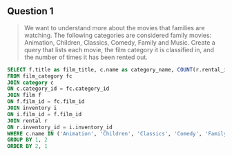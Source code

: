## Question 1
> We want to understand more about the movies that families are watching. The following categories are considered family movies: Animation, Children, Classics, Comedy, Family and Music. Create a query that lists each movie, the film category it is classified in, and the number of times it has been rented out.

```sql
SELECT f.title as film_title, c.name as category_name, COUNT(r.rental_id) as rental_count
FROM film_category fc
JOIN category c
ON c.category_id = fc.category_id
JOIN film f
ON f.film_id = fc.film_id
JOIN inventory i
ON i.film_id = f.film_id
JOIN rental r 
ON r.inventory_id = i.inventory_id
WHERE c.name IN ('Animation', 'Children', 'Classics', 'Comedy', 'Family', 'Music')
GROUP BY 1, 2
ORDER BY 2, 1
```